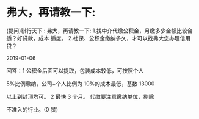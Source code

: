 # 弗大，再请教一下:

(提问)祺行天下 : 弗大，再请教一下: 1.找中介代缴公积金，月缴多少金额比较合适？好贷款，成本 适度。 2.社保、公积金缴纳多久，才可以找弗大您办理信用贷？

2019-01-06

回答：1 公积金后面可以提取，包装成本较低，可按照个人

5%比例缴纳，公司+个人比例为 10%的成本最低，基数 13000

以上到封顶均可。 2 最快 3 个月。 代缴要注意缴纳单位，剔除

不准入的行业。(0 赞)